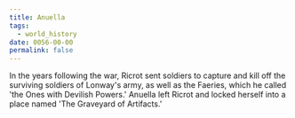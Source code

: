 ```yaml
---
title: Anuella
tags:
  - world_history
date: 0056-00-00
permalink: false
---
```

In the years following the war, Ricrot sent soldiers to capture and kill off the surviving soldiers of Lonway's army, as well as the Faeries, which he called 'the Ones with Devilish Powers.' Anuella left Ricrot and locked herself into a place named 'The Graveyard of Artifacts.'
